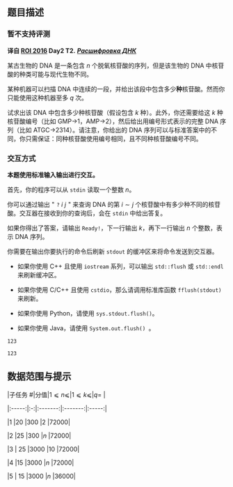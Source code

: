 ## 题目描述

### 暂不支持评测

**译自 [ROI 2016](http://neerc.ifmo.ru/school/archive/2015-2016.html) Day2 T2.** ***[Расшифровка ДНК](http://neerc.ifmo.ru/school/archive/2015-2016/ru-olymp-roi-2016-day2.pdf)***

某古生物的 DNA 是一条包含 $n$ 个脱氧核苷酸的序列，但是该生物的 DNA 中核苷酸的种类可能与现代生物不同。

某种机器可以扫描 DNA 中连续的一段，并给出该段中包含多少**种**核苷酸。然而你只能使用这种机器至多 $q$ 次。

试求出该 DNA 中包含多少种核苷酸（假设包含 $k$ 种）。此外，你还需要给这 $k$ 种核苷酸编号（比如 GMP→1，AMP→2），然后给出用编号形式表示的完整 DNA 序列（比如 ATGC->2314）。请注意，你给出的 DNA 序列可以与标准答案中的不同，你只需保证：同种核苷酸使用编号相同，且不同种核苷酸编号不同。

### 交互方式

**本题使用标准输入输出进行交互。**

首先，你的程序可以从 `stdin` 读取一个整数 $n$。

你可以通过输出 "$\;\!\texttt{?}\ i\ j\;\!$" 来查询 DNA 的第 $i\sim j$ 个核苷酸中有多少种不同的核苷酸。交互器在接收到你的查询后，会在 `stdin` 中给出答复。

如果你得出了答案，请输出 `Ready!`，下一行输出 $k$，再下一行输出 $n$ 个整数，表示 DNA 序列。

你需要在输出你要执行的命令后刷新 `stdout` 的缓冲区来将命令发送到交互器。
- 如果你使用 C++ 且使用 `iostream` 系列，可以输出 `std::flush` 或 `std::endl` 来刷新缓冲区。
- 如果你使用 C/C++ 且使用 `cstdio`，那么请调用标准库函数 `fflush(stdout)` 来刷新。
- 如果你使用 Python，请使用 `sys.stdout.flush()`。
- 如果你使用 Java，请使用 `System.out.flush() `。



```input1
123
```

```output1
123
```

## 数据范围与提示

|子任务 #|分值|$1⩽ n ⩽$|$1 ⩽ k ⩽$|$q=$   |
|:-----:|:-:|:-------:|:-------:|:-----:|
|1      |20 |$300$    |$2$      |$72000$|
|2      |25 |$300$    |$n$      |$72000$|
|3      |&nbsp;25&nbsp;|$3000$   |$10$     |$72000$|
|4      |15 |$3000$   |$n$      |$72000$|
|5      |&nbsp;15&nbsp;|$3000$   |$n$      |$36000$|

